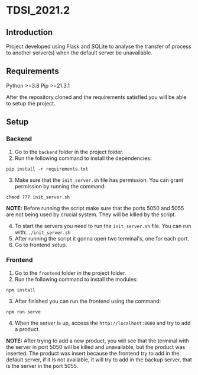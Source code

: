 # TDSI_2021.2

## Introduction
Project developed using Flask and SQLite to analyse the transfer of process to another server(s) when the default server be unavailable.

## Requirements
Python >=3.8
Pip >=21.3.1

After the repository cloned and the requirements satisfied you will be able to setup the project.

## Setup
### Backend
1. Go to the `backend` folder in the project folder.
2. Run the following command to install the dependencies:
```
pip install -r requirements.txt
```
3. Make sure that the `init_server.sh` file has permission. You can grant permission by running the command:
```
chmod 777 init_server.sh
```
**NOTE:** Before running the script make sure that the ports 5050 and 5055 are not being used by crucial system. They will be killed by the script.

4. To start the servers you need to run the `init_server.sh` file. You can run with:
```./init_server.sh ```
6. After running the script it gonna open two terminal's, one for each port.
7. Go to frontend setup.

### Frontend
1. Go to the `frontend` folder in the project folder.
2. Run the following command to install the modules:
```
npm install
```
3. After finished you can run the frontend using the command:
```
npm run serve
```
4. When the server is up, access the `http://localhost:8080` and try to add a product.

**NOTE:** After trying to add a new product, you will see that the terminal with the server in port 5050 will be killed and unavailable, but the product was inserted.
The product was insert because the frontend try to add in the default server, if it is not available, it will try to add in the backup server, that is the server in the port 5055.
